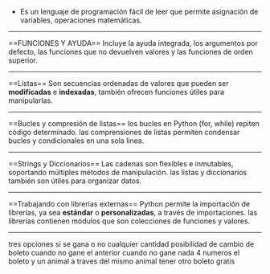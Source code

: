 - Es un lenguaje de programación fácil de leer que permite asignación de variables, operaciones matemáticas.
***
==FUNCIONES Y AYUDA== 
Incluye la ayuda integrada, los argumentos por defecto, las funciones que no devuelven valores y las funciones de orden superior.
***
==Listas==
Son secuencias ordenadas de valores que pueden ser **modificadas** e **indexadas**, también ofrecen funciones útiles para manipularlas. 
***
==Bucles y compresión de listas==
los bucles en Python (for, while) repiten código determinado. las comprensiones de listas permiten condensar bucles y condicionales en una sola linea.
***
==Strings y Diccionarios==
Las cadenas son flexibles e inmutables, soportando múltiples métodos de manipulación. las listas y diccionarios también son útiles para organizar datos.
***
==Trabajando con librerias externas==
Python permite la importación de librerías, ya sea **estándar** o **personalizadas**, a través de importaciones. las librerías contienen módulos que son colecciones de funciones y valores.
***
tres opciones si se gana o no cualquier cantidad 
posibilidad de cambio de boleto cuando no gane el anterior 
cuando no gane nada 
4 numeros el boleto y un animal a traves del mismo animal tener otro boleto gratis 

